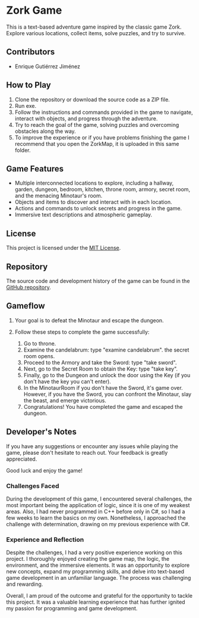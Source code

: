 # Zork Game

This is a text-based adventure game inspired by the classic game Zork. Explore various locations, collect items, solve puzzles, and try to survive.

## Contributors

- Enrique Gutiérrez Jiménez

## How to Play

1. Clone the repository or download the source code as a ZIP file.
2. Run exe.
3. Follow the instructions and commands provided in the game to navigate, interact with objects, and progress through the adventure.
4. Try to reach the goal of the game, solving puzzles and overcoming obstacles along the way.
5. To improve the experience or if you have problems finishing the game I recommend that you open the ZorkMap, it is uploaded in this same folder.

## Game Features

- Multiple interconnected locations to explore, including a hallway, garden, dungeon, bedroom, kitchen, throne room, armory, secret room, and the menacing Minotaur's room.
- Objects and items to discover and interact with in each location.
- Actions and commands to unlock secrets and progress in the game.
- Immersive text descriptions and atmospheric gameplay.

## License

This project is licensed under the [MIT License](LICENSE).

## Repository

The source code and development history of the game can be found in the [GitHub repository](https://github.com/EnriqueGuJi/zork-game).

## Gameflow

1. Your goal is to defeat the Minotaur and escape the dungeon.
2. Follow these steps to complete the game successfully:

   1. Go to throne.
   2. Examine the candelabrum: type "examine candelabrum". the secret room opens.
   3. Proceed to the Armory and take the Sword: type "take sword".
   4. Next, go to the Secret Room to obtain the Key: type "take key".
   5. Finally, go to the Dungeon and unlock the door using the Key (if you don't have the key you can't enter).
   6. In the MinotaurRoom if you don't have the Sword, it's game over. However, if you have the Sword, you can confront the Minotaur, slay the beast, and emerge victorious.
   7. Congratulations! You have completed the game and escaped the dungeon.

## Developer's Notes

If you have any suggestions or encounter any issues while playing the game, please don't hesitate to reach out. Your feedback is greatly appreciated.

Good luck and enjoy the game!

### Challenges Faced

During the development of this game, I encountered several challenges, the most important being the application of logic, since it is one of my weakest areas. Also, I had never programmed in C++ before only in C#, so I had a few weeks to learn the basics on my own. Nonetheless, I approached the challenge with determination, drawing on my previous experience with C#.

### Experience and Reflection

Despite the challenges, I had a very positive experience working on this project. I thoroughly enjoyed creating the game map, the logic, the environment, and the immersive elements. It was an opportunity to explore new concepts, expand my programming skills, and delve into text-based game development in an unfamiliar language. The process was challenging and rewarding.

Overall, I am proud of the outcome and grateful for the opportunity to tackle this project. It was a valuable learning experience that has further ignited my passion for programming and game development.
